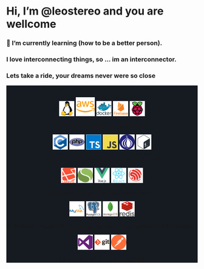 

# Hi, I’m @leostereo and you are wellcome<br />

### 🌱 I’m currently learning  (how to be a better person). 
### I love interconnecting things, so ... im an interconnector.<br />
### Lets take a ride, your dreams never were so close

<div id="badges" style="background:#161b22; text-align:center;">

Where would your dreams live ??? ... let me see ...

<img src="https://github.com/devicons/devicon/blob/master/icons/linux/linux-original.svg" width="40" height="40"/>
<img src="https://github.com/devicons/devicon/blob/master/icons/amazonwebservices/amazonwebservices-plain-wordmark.svg" width="50" height="50"/>
<img src="https://github.com/devicons/devicon/blob/master/icons/docker/docker-original-wordmark.svg" width="40" height="40"/>
<img src="https://github.com/devicons/devicon/blob/master/icons/firebase/firebase-plain-wordmark.svg" width="40" height="40" />
<img src="https://github.com/devicons/devicon/blob/master/icons/raspberrypi/raspberrypi-original.svg" width="40" height="40"/>
  
  Choose a spaceship ... and go for it!!

<img src="https://github.com/devicons/devicon/blob/master/icons/c/c-original.svg" width="40" height="40"/>
<img src="https://github.com/devicons/devicon/blob/master/icons/php/php-original.svg" width="40" height="40"/>
<img src="https://github.com/devicons/devicon/blob/master/icons/typescript/typescript-original.svg" width="40" height="40"/>
<img src="https://github.com/devicons/devicon/blob/master/icons/javascript/javascript-original.svg" width="40" height="40"/>
<img src="https://github.com/devicons/devicon/blob/master/icons/perl/perl-original.svg" width="40" height="40"/>
<img src="https://github.com/devicons/devicon/blob/master/icons/bash/bash-original.svg" width="40" height="40"/>

    

  ohhh ohh ... we can bring some order before begin ...
  
  <img src="https://github.com/devicons/devicon/blob/master/icons/laravel/laravel-plain-wordmark.svg" width="40" height="40"/>
  <img src="https://github.com/leostereo/leostereo/blob/main/slim.png" width="40" height="40"/>
  <img src="https://github.com/devicons/devicon/blob/master/icons/vuejs/vuejs-original-wordmark.svg" width="40" height="40"/>
  <img src="https://github.com/devicons/devicon/blob/master/icons/react/react-original-wordmark.svg" width="40" height="40"/>
  <img src="https://github.com/leostereo/leostereo/blob/main/espressif.png" width="40" height="40"/>


... and we will need something to take notes ... 
  
<img src="https://github.com/devicons/devicon/blob/master/icons/mysql/mysql-original-wordmark.svg" width="40" height="40"/>
<img src="https://github.com/devicons/devicon/blob/master/icons/postgresql/postgresql-original-wordmark.svg" width="40" height="40"/>
<img src="https://github.com/devicons/devicon/blob/master/icons/mongodb/mongodb-original-wordmark.svg" width="40" height="40">
<img src="https://github.com/devicons/devicon/blob/master/icons/redis/redis-original-wordmark.svg" width="40" height="40"/>


ahh wait a minute ... before leave , let me take something from my toolbox.

<img src="https://github.com/devicons/devicon/blob/master/icons/visualstudio/visualstudio-plain.svg" width="40" height="40"/>
<img src="https://github.com/devicons/devicon/blob/master/icons/git/git-original-wordmark.svg" width="40" height="40"/>
<img src="https://github.com/leostereo/leostereo/blob/main/postman-icon.svg" width="40" height="40"/>


I think thats all ... lets doooo iiit 🚀🚀
  
  
</div>


<!---
leostereo/leostereo is a ✨ special ✨ repository because its `README.md` (this file) appears on your GitHub profile.
You can click the Preview link to take a look at your changes.
--->
